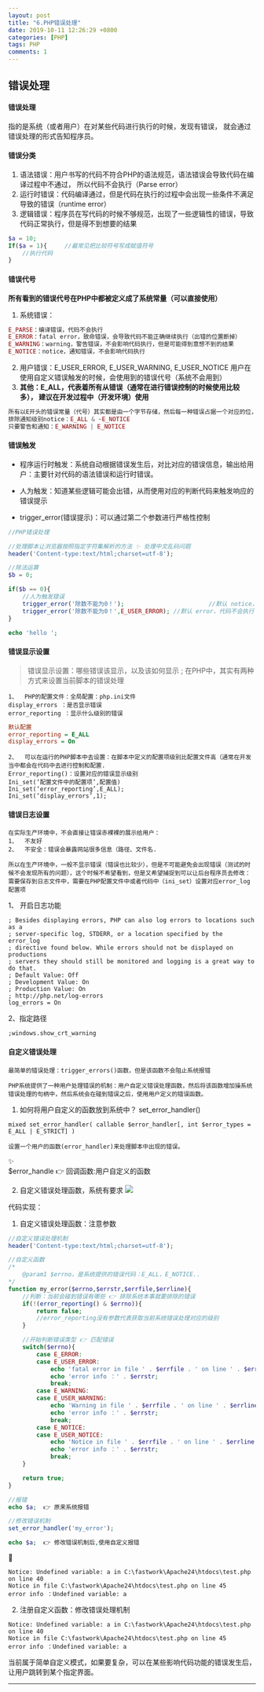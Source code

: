 ```yaml
---
layout: post
title: "6.PHP错误处理"
date: 2019-10-11 12:26:29 +0800
categories: [PHP]
tags: PHP
comments: 1
---
```


## 错误处理
#### 错误处理
指的是系统（或者用户）在对某些代码进行执行的时候，发现有错误，
就会通过错误处理的形式告知程序员。

#### 错误分类
1. 语法错误：用户书写的代码不符合PHP的语法规范，语法错误会导致代码在编译过程中不通过，
所以代码不会执行（Parse error）
2. 运行时错误：代码编译通过，但是代码在执行的过程中会出现一些条件不满足导致的错误（runtime error）
3. 逻辑错误：程序员在写代码的时候不够规范，出现了一些逻辑性的错误，导致代码正常执行，但是得不到想要的结果
```php
$a = 10;
If($a = 1){		//最常见把比较符号写成赋值符号
	//执行代码
}
```
#### 错误代号
**所有看到的错误代号在PHP中都被定义成了系统常量（可以直接使用）**

1. 系统错误：
```php
E_PARSE：编译错误，代码不会执行
E_ERROR：fatal error，致命错误，会导致代码不能正确继续执行（出错的位置断掉）
E_WARNING：warning，警告错误，不会影响代码执行，但是可能得到意想不到的结果
E_NOTICE：notice，通知错误，不会影响代码执行
```
2. 用户错误：E_USER_ERROR, E_USER_WARNING, E_USER_NOTICE
用户在使用自定义错误触发的时候，会使用到的错误代号（系统不会用到）
3. **其他：E_ALL，代表着所有从错误（通常在进行错误控制的时候使用比较多），
   建议在开发过程中（开发环境）使用**
```php
所有以E开头的错误常量（代号）其实都是由一个字节存储，然后每一种错误占据一个对应的位，如果想进行一些错误的控制，可以使用位运算进行操作
排除通知级别notice：E_ALL & ~E_NOTICE
只要警告和通知：E_WARNING | E_NOTICE
```

#### 错误触发
- 程序运行时触发：系统自动根据错误发生后，对比对应的错误信息，输出给用户：主要针对代码的语法错误和运行时错误。
- 人为触发：知道某些逻辑可能会出错，从而使用对应的判断代码来触发响应的错误提示

- trigger_error(错误提示)：可以通过第二个参数进行严格性控制

```php
//PHP错误处理

//处理脚本让浏览器按照指定字符集解析的方法 ✨ 处理中文乱码问题
header('Content-type:text/html;charset=utf-8');

//除法运算
$b = 0;

if($b == 0){
	//人为触发错误
	trigger_error('除数不能为0！');					     //默认 notice，会继续执行
	trigger_error('除数不能为0！',E_USER_ERROR); //默认 error，代码不会执行
}

echo 'hello ';
```

#### 错误显示设置
> 错误显示设置：哪些错误该显示，以及该如何显示 ;
在PHP中，其实有两种方式来设置当前脚本的错误处理

```
1、	PHP的配置文件：全局配置：php.ini文件
display_errors ：是否显示错误
error_reporting ：显示什么级别的错误
```
```ini
默认配置
error_reporting = E_ALL
display_errors = On
```

```
2、	可以在运行的PHP脚本中去设置：在脚本中定义的配置项级别比配置文件高（通常在开发当中都会在代码中去进行控制和配置.
Error_reporting()：设置对应的错误显示级别
Ini_set(‘配置文件中的配置项’,配置值)
Ini_set(‘error_reporting’,E_ALL);
Ini_set(‘display_errors’,1);
```

#### 错误日志设置
```
在实际生产环境中，不会直接让错误赤裸裸的展示给用户：
1、	不友好
2、	不安全：错误会暴露网站很多信息（路径、文件名.

所以在生产环境中，一般不显示错误（错误也比较少），但是不可能避免会出现错误（测试的时候不会发现所有的问题），这个时候不希望看到，但是又希望捕捉到可以让后台程序员去修改：需要保存到日志文件中，需要在PHP配置文件中或者代码中（ini_set）设置对应error_log配置项
```
1、	开启日志功能
```
; Besides displaying errors, PHP can also log errors to locations such as a
; server-specific log, STDERR, or a location specified by the error_log
; directive found below. While errors should not be displayed on productions
; servers they should still be monitored and logging is a great way to do that.
; Default Value: Off
; Development Value: On
; Production Value: On
; http://php.net/log-errors
log_errors = On
```
2、指定路径
```
;windows.show_crt_warning
```

#### 自定义错误处理
```
最简单的错误处理：trigger_errors()函数，但是该函数不会阻止系统报错

PHP系统提供了一种用户处理错误的机制：用户自定义错误处理函数，然后将该函数增加操系统错误处理的句柄中，然后系统会在碰到错误之后，使用用户定义的错误函数。
```
1. 如何将用户自定义的函数放到系统中？ set_error_handler()
```
mixed set_error_handler( callable $error_handler[, int $error_types = E_ALL | E_STRICT] )

设置一个用户的函数(error_handler)来处理脚本中出现的错误。
```
✨ <br>
$error_handle 👉 回调函数:用户自定义的函数

2. 自定义错误处理函数，系统有要求
![](/files/php/自定义错误处理函数.png)

代码实现：

1. 自定义错误处理函数：注意参数
```php
//自定义错误处理机制
header('Content-type:text/html;charset=utf-8');

//自定义函数
/*
	@param1 $errno，是系统提供的错误代码：E_ALL，E_NOTICE..
*/
function my_error($errno,$errstr,$errfile,$errline){
	//判断：当前会碰到错误有哪些 👉 排除系统本事就要排除的错误
	if(!(error_reporting() & $errno)){
		return false;
		//error_reporting没有参数代表获取当前系统错误处理对应的级别
	}

	//开始判断错误类型 👉 匹配错误
	switch($errno){
		case E_ERROR:
		case E_USER_ERROR:
			echo 'fatal error in file ' . $errfile . ' on line ' . $errline . '<br/>';
			echo 'error info ：' . $errstr;
			break;
		case E_WARNING:
		case E_USER_WARNING:
			echo 'Warning in file ' . $errfile . ' on line ' . $errline . '<br/>';
			echo 'error info ：' . $errstr;
			break;
		case E_NOTICE:
		case E_USER_NOTICE:
			echo 'Notice in file ' . $errfile . ' on line ' . $errline . '<br/>';
			echo 'error info ：' . $errstr;
			break;
	}

	return true;
}

//报错
echo $a;  👉 原来系统报错

//修改错误机制
set_error_handler('my_error');

echo $a;  👉 修改错误机制后,使用自定义报错
```
🍎
```
Notice: Undefined variable: a in C:\fastwork\Apache24\htdocs\test.php on line 40
Notice in file C:\fastwork\Apache24\htdocs\test.php on line 45
error info ：Undefined variable: a
```

2. 注册自定义函数：修改错误处理机制
```
Notice: Undefined variable: a in C:\fastwork\Apache24\htdocs\test.php on line 40
Notice in file C:\fastwork\Apache24\htdocs\test.php on line 45
error info ：Undefined variable: a
```
当前属于简单自定义模式，如果要复杂，可以在某些影响代码功能的错误发生后，让用户跳转到某个指定界面。

---

